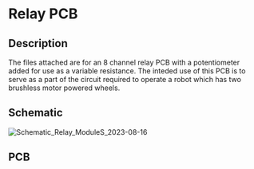 # Relay PCB

## Description
The files attached are for an 8 channel relay PCB with a potentiometer added for use as a variable resistance.
The inteded use of this PCB is to serve as a part of the circuit required to operate a robot which has two brushless motor powered wheels.

## Schematic 
![Schematic_Relay_ModuleS_2023-08-16](https://github.com/Alshaiban1/Relay_PCB/assets/139134530/3a12ae8b-a6b8-48fe-99ca-185a384901ed)

## PCB
